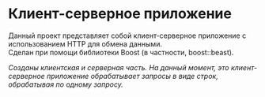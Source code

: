 # Клиент-серверное приложение

Данный проект представляет собой клиент-серверное приложение с использованием HTTP для обмена данными.<br>Сделан при помощи библиотеки Boost (в частности, boost::beast).

_Созданы клиентская и серверная часть. На данный момент, это клиент-серверное приложение обрабатывает запросы в виде строк, обрабатывая по одному запросу._
